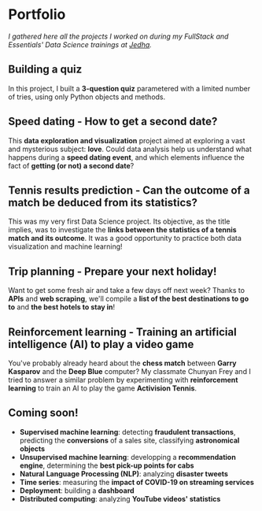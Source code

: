 # Portfolio

*I gathered here all the projects I worked on during my FullStack and Essentials' Data Science trainings at [Jedha](https://www.jedha.co/).*

## Building a quiz

In this project, I built a **3-question quiz** parametered with a limited number of tries, using only Python objects and methods.

## Speed dating - How to get a second date?

This **data exploration and visualization** project aimed at exploring a vast and mysterious subject: **love**. Could data analysis help us understand what happens during a **speed dating event**, and which elements influence the fact of **getting (or not) a second date**?

## Tennis results prediction - Can the outcome of a match be deduced from its statistics?

This was my very first Data Science project. Its objective, as the title implies, was to investigate the **links between the statistics of a tennis match and its outcome**. It was a good opportunity to practice both data visualization and machine learning!

## Trip planning - Prepare your next holiday!

Want to get some fresh air and take a few days off next week? Thanks to **APIs** and **web scraping**, we'll compile a **list of the best destinations to go to** and **the best hotels to stay in**!

## Reinforcement learning - Training an artificial intelligence (AI) to play a video game

You've probably already heard about the **chess match** between **Garry Kasparov** and the **Deep Blue** computer? My classmate Chunyan Frey and I tried to answer a similar problem by experimenting with **reinforcement learning** to train an AI to play the game **Activision Tennis**.

## Coming soon!

- **Supervised machine learning**: detecting **fraudulent transactions**, predicting the **conversions** of a sales site, classifying **astronomical objects**
- **Unsupervised machine learning**: developping a **recommendation engine**, determining the **best pick-up points for cabs**
- **Natural Language Processing (NLP)**: analyzing **disaster tweets**
- **Time series**: measuring the **impact of COVID-19 on streaming services**
- **Deployment**: building a **dashboard**
- **Distributed computing**: analyzing **YouTube videos' statistics**